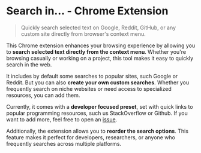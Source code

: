 # Search in... - Chrome Extension

> Quickly search selected text on Google, Reddit, GitHub, or any custom site directly from browser's context menu.

This Chrome extension enhances your browsing experience by allowing you to **search selected text directly from the context menu**. Whether you're browsing casually or working on a project, this tool makes it easy to quickly search in the web.

It includes by default some searches to popular sites, such Google or Reddit. But you can also **create your own custom searches**. Whether you frequently search on niche websites or need access to specialized resources, you can add them.

Currently, it comes with a **developer focused preset**, set with quick links to popular programming resources, such us StackOverflow or Github. If you want to add more, feel free to open an [issue](https://github.com/victor-lillo/search-in-chrome-extension/issues).

Additionally, the extension allows you to **reorder the search options**. This feature makes it perfect for developers, researchers, or anyone who frequently searches across multiple platforms.
